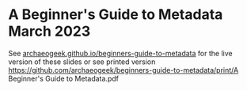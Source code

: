 # A Beginner's Guide to Metadata March 2023

See [archaeogeek.github.io/beginners-guide-to-metadata](https://archaeogeek.github.io/beginners-guide-to-metadata) for the live version of these slides or see printed version https://github.com/archaeogeek/beginners-guide-to-metadata/print/A Beginner's Guide to Metadata.pdf